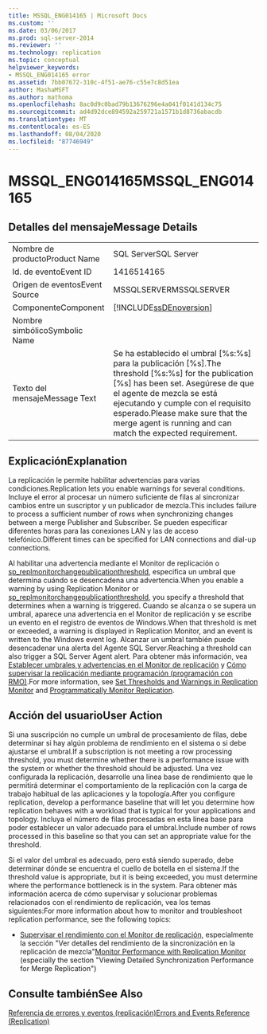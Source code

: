 ```yaml
---
title: MSSQL_ENG014165 | Microsoft Docs
ms.custom: ''
ms.date: 03/06/2017
ms.prod: sql-server-2014
ms.reviewer: ''
ms.technology: replication
ms.topic: conceptual
helpviewer_keywords:
- MSSQL_ENG014165 error
ms.assetid: 7bb07672-310c-4f51-ae76-c55e7c8d51ea
author: MashaMSFT
ms.author: mathoma
ms.openlocfilehash: 8ac0d9c0bad79b13676296e4a041f0141d134c75
ms.sourcegitcommit: ad4d92dce894592a259721a1571b1d8736abacdb
ms.translationtype: MT
ms.contentlocale: es-ES
ms.lasthandoff: 08/04/2020
ms.locfileid: "87746949"
---
```

# <a name="mssql_eng014165"></a><span data-ttu-id="934b0-102">MSSQL_ENG014165</span><span class="sxs-lookup"><span data-stu-id="934b0-102">MSSQL_ENG014165</span></span>
    
## <a name="message-details"></a><span data-ttu-id="934b0-103">Detalles del mensaje</span><span class="sxs-lookup"><span data-stu-id="934b0-103">Message Details</span></span>  
  
|||  
|-|-|  
|<span data-ttu-id="934b0-104">Nombre de producto</span><span class="sxs-lookup"><span data-stu-id="934b0-104">Product Name</span></span>|<span data-ttu-id="934b0-105">SQL Server</span><span class="sxs-lookup"><span data-stu-id="934b0-105">SQL Server</span></span>|  
|<span data-ttu-id="934b0-106">Id. de evento</span><span class="sxs-lookup"><span data-stu-id="934b0-106">Event ID</span></span>|<span data-ttu-id="934b0-107">14165</span><span class="sxs-lookup"><span data-stu-id="934b0-107">14165</span></span>|  
|<span data-ttu-id="934b0-108">Origen de eventos</span><span class="sxs-lookup"><span data-stu-id="934b0-108">Event Source</span></span>|<span data-ttu-id="934b0-109">MSSQLSERVER</span><span class="sxs-lookup"><span data-stu-id="934b0-109">MSSQLSERVER</span></span>|  
|<span data-ttu-id="934b0-110">Componente</span><span class="sxs-lookup"><span data-stu-id="934b0-110">Component</span></span>|[!INCLUDE[ssDEnoversion](../../includes/ssdenoversion-md.md)]|  
|<span data-ttu-id="934b0-111">Nombre simbólico</span><span class="sxs-lookup"><span data-stu-id="934b0-111">Symbolic Name</span></span>||  
|<span data-ttu-id="934b0-112">Texto del mensaje</span><span class="sxs-lookup"><span data-stu-id="934b0-112">Message Text</span></span>|<span data-ttu-id="934b0-113">Se ha establecido el umbral [%s:%s] para la publicación [%s].</span><span class="sxs-lookup"><span data-stu-id="934b0-113">The threshold [%s:%s] for the publication [%s] has been set.</span></span> <span data-ttu-id="934b0-114">Asegúrese de que el agente de mezcla se está ejecutando y cumple con el requisito esperado.</span><span class="sxs-lookup"><span data-stu-id="934b0-114">Please make sure that the merge agent is running and can match the expected requirement.</span></span>|  
  
## <a name="explanation"></a><span data-ttu-id="934b0-115">Explicación</span><span class="sxs-lookup"><span data-stu-id="934b0-115">Explanation</span></span>  
 <span data-ttu-id="934b0-116">La replicación le permite habilitar advertencias para varias condiciones.</span><span class="sxs-lookup"><span data-stu-id="934b0-116">Replication lets you enable warnings for several conditions.</span></span> <span data-ttu-id="934b0-117">Incluye el error al procesar un número suficiente de filas al sincronizar cambios entre un suscriptor y un publicador de mezcla.</span><span class="sxs-lookup"><span data-stu-id="934b0-117">This includes failure to process a sufficient number of rows when synchronizing changes between a merge Publisher and Subscriber.</span></span> <span data-ttu-id="934b0-118">Se pueden especificar diferentes horas para las conexiones LAN y las de acceso telefónico.</span><span class="sxs-lookup"><span data-stu-id="934b0-118">Different times can be specified for LAN connections and dial-up connections.</span></span>  
  
 <span data-ttu-id="934b0-119">Al habilitar una advertencia mediante el Monitor de replicación o [sp_replmonitorchangepublicationthreshold](/sql/relational-databases/system-stored-procedures/sp-replmonitorchangepublicationthreshold-transact-sql), especifica un umbral que determina cuándo se desencadena una advertencia.</span><span class="sxs-lookup"><span data-stu-id="934b0-119">When you enable a warning by using Replication Monitor or [sp_replmonitorchangepublicationthreshold](/sql/relational-databases/system-stored-procedures/sp-replmonitorchangepublicationthreshold-transact-sql), you specify a threshold that determines when a warning is triggered.</span></span> <span data-ttu-id="934b0-120">Cuando se alcanza o se supera un umbral, aparece una advertencia en el Monitor de replicación y se escribe un evento en el registro de eventos de Windows.</span><span class="sxs-lookup"><span data-stu-id="934b0-120">When that threshold is met or exceeded, a warning is displayed in Replication Monitor, and an event is written to the Windows event log.</span></span> <span data-ttu-id="934b0-121">Alcanzar un umbral también puede desencadenar una alerta del Agente SQL Server.</span><span class="sxs-lookup"><span data-stu-id="934b0-121">Reaching a threshold can also trigger a SQL Server Agent alert.</span></span> <span data-ttu-id="934b0-122">Para obtener más información, vea [Establecer umbrales y advertencias en el Monitor de replicación](monitor/set-thresholds-and-warnings-in-replication-monitor.md) y [Cómo supervisar la replicación mediante programación (programación con RMO)](monitoring-replication.md).</span><span class="sxs-lookup"><span data-stu-id="934b0-122">For more information, see [Set Thresholds and Warnings in Replication Monitor](monitor/set-thresholds-and-warnings-in-replication-monitor.md) and [Programmatically Monitor Replication](monitoring-replication.md).</span></span>  
  
## <a name="user-action"></a><span data-ttu-id="934b0-123">Acción del usuario</span><span class="sxs-lookup"><span data-stu-id="934b0-123">User Action</span></span>  
 <span data-ttu-id="934b0-124">Si una suscripción no cumple un umbral de procesamiento de filas, debe determinar si hay algún problema de rendimiento en el sistema o si debe ajustarse el umbral.</span><span class="sxs-lookup"><span data-stu-id="934b0-124">If a subscription is not meeting a row processing threshold, you must determine whether there is a performance issue with the system or whether the threshold should be adjusted.</span></span> <span data-ttu-id="934b0-125">Una vez configurada la replicación, desarrolle una línea base de rendimiento que le permitirá determinar el comportamiento de la replicación con la carga de trabajo habitual de las aplicaciones y la topología.</span><span class="sxs-lookup"><span data-stu-id="934b0-125">After you configure replication, develop a performance baseline that will let you determine how replication behaves with a workload that is typical for your applications and topology.</span></span> <span data-ttu-id="934b0-126">Incluya el número de filas procesadas en esta línea base para poder establecer un valor adecuado para el umbral.</span><span class="sxs-lookup"><span data-stu-id="934b0-126">Include number of rows processed in this baseline so that you can set an appropriate value for the threshold.</span></span>  
  
 <span data-ttu-id="934b0-127">Si el valor del umbral es adecuado, pero está siendo superado, debe determinar dónde se encuentra el cuello de botella en el sistema.</span><span class="sxs-lookup"><span data-stu-id="934b0-127">If the threshold value is appropriate, but it is being exceeded, you must determine where the performance bottleneck is in the system.</span></span> <span data-ttu-id="934b0-128">Para obtener más información acerca de cómo supervisar y solucionar problemas relacionados con el rendimiento de replicación, vea los temas siguientes:</span><span class="sxs-lookup"><span data-stu-id="934b0-128">For more information about how to monitor and troubleshoot replication performance, see the following topics:</span></span>  
  
-   <span data-ttu-id="934b0-129">[Supervisar el rendimiento con el Monitor de replicación](monitor/monitor-performance-with-replication-monitor.md), especialmente la sección "Ver detalles del rendimiento de la sincronización en la replicación de mezcla"</span><span class="sxs-lookup"><span data-stu-id="934b0-129">[Monitor Performance with Replication Monitor](monitor/monitor-performance-with-replication-monitor.md) (especially the section "Viewing Detailed Synchronization Performance for Merge Replication")</span></span>  
  
## <a name="see-also"></a><span data-ttu-id="934b0-130">Consulte también</span><span class="sxs-lookup"><span data-stu-id="934b0-130">See Also</span></span>  
 [<span data-ttu-id="934b0-131">Referencia de errores y eventos &#40;replicación&#41;</span><span class="sxs-lookup"><span data-stu-id="934b0-131">Errors and Events Reference &#40;Replication&#41;</span></span>](errors-and-events-reference-replication.md)  
  
  
